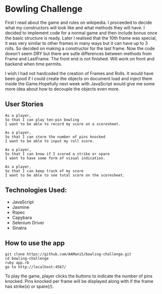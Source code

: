 # Bowling Challenge

First I read about the game and rules on wikipedia. I proceeded to decide what my constructors will look like and what methods they will have. I decided to implement code for a normal game and then include bonus once the basic structure is ready. Later I realised that the 10th frame was special, it was very similar to other frames in many ways but it can have up to 3 rolls. So decided on making a constructor for the last frame. Now the code doesn't seem DRY but there are sutle differences between methods from Frame and LastFrame. The front end is not finished. Will work on front and backend when time permits.

I wish I had not hardcoded the creation of Frames and Rolls. It would have been good if I could create the objects on document load and inject them inside the Game.Hopefully next week with JavaScript would give me some more idea about how to decouple the objects even more.

## User Stories
```
As a player,
So that I can play ten-pin bowling
I want to be able to record my score on a scoresheet.

As a player,
So that I can store the number of pins knocked
I want to be able to input my roll score.

As a player,
So that I can know if I scored a strike or spare
I want to have some form of visual indication.

As a player,
So that I can keep track of my score
I want to be able to see total score on the scoresheet.

```

## Technologies Used:
- JavaScript
- Jasmine
- Rspec
- Capybara
- Selenium Driver
- Sinatra

## How to use the app

```
git clone https://github.com/AAMani5/bowling-challenge.git
cd bowling-challenge
ruby app.rb
go to http://localhost:4567/
```

To play the game, player clicks the buttons to indicate the number of pins knocked. Pins knocked per frame will be displayed along with if the frame has strike(x) or spare(/).
